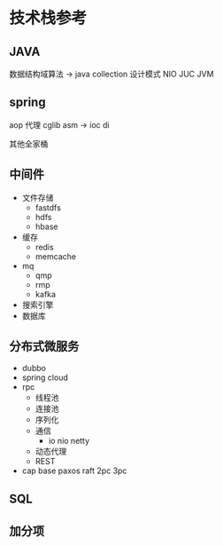 # 技术栈参考

## JAVA

数据结构域算法 -> java collection
设计模式
NIO JUC
JVM

## spring

aop 代理 cglib asm -> ioc di

其他全家桶

## 中间件

- 文件存储
  - fastdfs
  - hdfs
  - hbase
- 缓存
  - redis
  - memcache
- mq
  - qmp
  - rmp
  - kafka
- 搜索引擎
- 数据库

## 分布式微服务

- dubbo
- spring cloud
- rpc
  - 线程池
  - 连接池
  - 序列化
  - 通信
    - io nio netty
  - 动态代理
  - REST
- cap base paxos raft 2pc 3pc

## SQL

## 加分项
